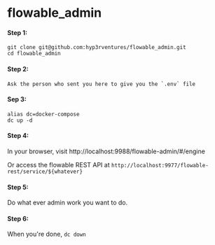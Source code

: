 # flowable_admin

#### Step 1:
    git clone git@github.com:hyp3rventures/flowable_admin.git
    cd flowable_admin

#### Step 2:
    Ask the person who sent you here to give you the `.env` file
    
#### Sep 3:
    alias dc=docker-compose
    dc up -d

#### Step 4:
In your browser, visit http://localhost:9988/flowable-admin/#/engine
   
Or access the flowable REST API at `http://localhost:9977/flowable-rest/service/${whatever}`

#### Step 5:
Do what ever admin work you want to do.

#### Step 6:
When you're done,  `dc down`
